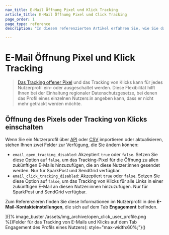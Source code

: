```yaml
---
nav_title: E-Mail Öffnung Pixel und Klick Tracking
article_title: E-Mail Öffnung Pixel und Click Tracking
page_order: 1
page_type: reference
description: "In diesem referenzierten Artikel erfahren Sie, wie Sie das Tracking von Öffnungen und Klicks implementieren können."

---
```


# E-Mail Öffnung Pixel und Klick Tracking

> [Das Tracking offener Pixel]({{site.baseurl}}/user_guide/administrative/app_settings/email_settings/#changing-location-of-tracking-pixel) und das Tracking von Klicks kann für jedes Nutzerprofil ein- oder ausgeschaltet werden. Diese Flexibilität hilft Ihnen bei der Einhaltung regionaler Datenschutzgesetze, bei denen das Profil eines einzelnen Nutzers:in angeben kann, dass er nicht mehr getrackt werden möchte.

## Öffnung des Pixels oder Tracking von Klicks einschalten

Wenn Sie ein Nutzerprofil über [API]({{site.baseurl}}/api/objects_filters/user_attributes_object/#braze-user-profile-fields) oder [CSV]({{site.baseurl}}/user_guide/data_and_analytics/user_data_collection/user_import/#csv) importieren oder aktualisieren, stehen Ihnen zwei Felder zur Verfügung, die Sie ändern können:

- `email_open_tracking_disabled`: Akzeptiert `true` oder `false`. Setzen Sie diese Option auf `false`, um das Tracking-Pixel für die Öffnung zu allen zukünftigen E-Mails hinzuzufügen, die an diese Nutzer:innen gesendet werden. Nur für SparkPost und SendGrid verfügbar.
- `email_click_tracking_disabled`: Akzeptiert `true` oder `false`. Setzen Sie diese Option auf `false`, um das Tracking von Klicks für alle Links in einer zukünftigen E-Mail an diesen Nutzer:innen hinzuzufügen. Nur für SparkPost und SendGrid verfügbar.

Zum Referenzieren finden Sie diese Informationen im Nutzerprofil in den **E-Mail-Kontakteinstellungen**, die sich auf dem Tab **Engagement** befinden.

]({% image_buster /assets/img_archive/open_click_user_profile.png %})Felder für das Tracking von E-Mails und Klicks auf dem Tab Engagement des Profils eines Nutzers{: style="max-width:60%;"}()


